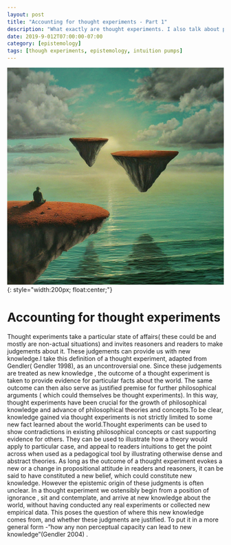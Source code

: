 ```yaml
---
layout: post
title: "Accounting for thought experiments - Part 1"
description: "What exactly are thought experiments. I also talk about prevailing accounts and offer one of my own"
date: 2019-9-012T07:00:00-07:00
category: [epistemology]
tags: [though experiments, epistemology, intuition pumps]
---
```

![TE image](/images/te.jfif){: style="width:200px; float:center;"}
# Accounting for thought experiments

Thought experiments take a particular state of affairs( these could be and mostly are non-actual situations) and invites reasoners and readers to make judgements about it. These judgements can provide us with new knowledge.I take this definition of a thought experiment, adapted from Gendler( Gendler 1998), as an uncontroversial one. Since these judgements are treated as new knowledge , the outcome of a thought experiment is taken to provide evidence for particular facts about the world. The same outcome can then also serve as  justified premise for further philosophical arguments ( which could themselves be thought experiments). In this way, thought experiments have been crucial for the growth of philosophical knowledge and advance of philosophical theories and concepts.To be clear, knowledge gained via thought experiments is not strictly limited to some new fact learned about the world.Thought experiments can be used to show contradictions in existing philosophical concepts or cast supporting evidence for others. They can be used to illustrate how a theory would apply to particular case, and appeal to readers intuitions to get the point across when used as a pedagogical tool by illustrating otherwise dense and abstract theories. As long as the outcome of a thought experiment evokes a new or a change in propositional attitude in readers and reasoners, it can be said to have constituted a new belief, which could constitute new knowledge. However the epistemic origin of these judgments is often unclear. In a thought experiment we ostensibly begin from a position of ignorance , sit and contemplate, and arrive at new knowledge about the world, without having conducted any real experiments or collected new empirical data.  This poses the question of where this new knowledge comes from, and whether these judgments are justified. To put it in a more general form -”how any non perceptual capacity can lead to new knowledge”(Gendler 2004) .
